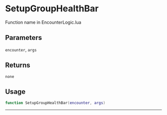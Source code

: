 # SetupGroupHealthBar
Function name in EncounterLogic.lua
## Parameters
`encounter`, `args`
## Returns
`none`
## Usage
```lua
function SetupGroupHealthBar(encounter, args)
```
---
